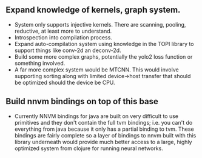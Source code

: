 ## Expand knowledge of kernels, graph system.
* System only supports injective kernels.  There are scanning, pooling, reductive, at least more to understand.
* Introspection into compilation process.
* Expand auto-compilation system using knowledge in the TOPI library to support things like conv-2d an deconv-2d.
* Build some more complex graphs, potentially the yolo2 loss function or something involved.
* A far more complex system would be MTCNN.  This would involve supporting sorting along with limited device->host transfer that should be optimized should the device be CPU.


## Build nnvm bindings on top of this base
* Currently NNVM bindings for java are built on very difficult to use primitives and they don't contain the full tvm bindings; i.e. you can't do everything from java because it only has a partial binding to tvm.  These bindings are fairly complete so a layer of bindings to nnvm built with this library underneath would provide much better access to a large, highly optimized system from clojure for running neural networks.
